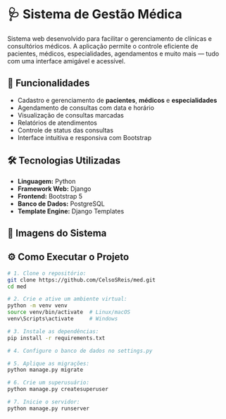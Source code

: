 # 🩺 Sistema de Gestão Médica

Sistema web desenvolvido para facilitar o gerenciamento de clínicas e consultórios médicos. A aplicação permite o controle eficiente de pacientes, médicos, especialidades, agendamentos e muito mais — tudo com uma interface amigável e acessível.

## 🚀 Funcionalidades

- Cadastro e gerenciamento de **pacientes**, **médicos** e **especialidades**
- Agendamento de consultas com data e horário
- Visualização de consultas marcadas
- Relatórios de atendimentos
- Controle de status das consultas
- Interface intuitiva e responsiva com Bootstrap

## 🛠 Tecnologias Utilizadas

- **Linguagem:** Python
- **Framework Web:** Django
- **Frontend:** Bootstrap 5
- **Banco de Dados:** PostgreSQL
- **Template Engine:** Django Templates

## 📸 Imagens do Sistema



## ⚙️ Como Executar o Projeto

```bash
# 1. Clone o repositório:
git clone https://github.com/CelsoSReis/med.git
cd med

# 2. Crie e ative um ambiente virtual:
python -m venv venv
source venv/bin/activate  # Linux/macOS
venv\Scripts\activate     # Windows

# 3. Instale as dependências:
pip install -r requirements.txt

# 4. Configure o banco de dados no settings.py

# 5. Aplique as migrações:
python manage.py migrate

# 6. Crie um superusuário:
python manage.py createsuperuser

# 7. Inicie o servidor:
python manage.py runserver

